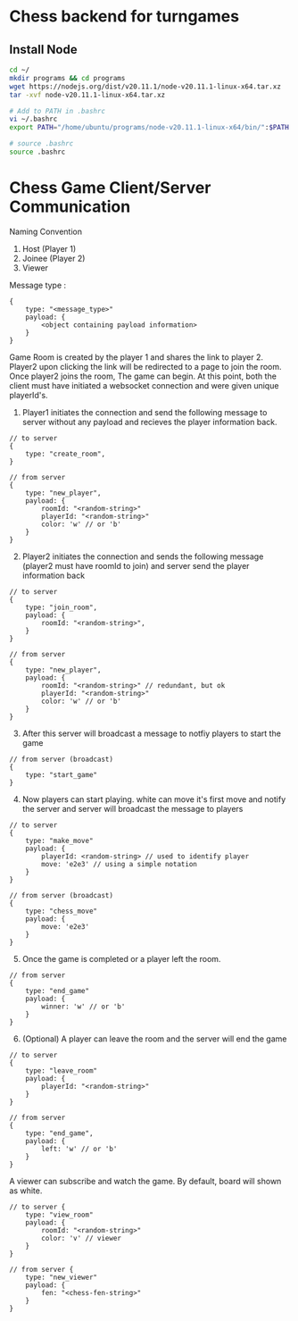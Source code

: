 # Chess backend for turngames

## Install Node
```bash
cd ~/
mkdir programs && cd programs
wget https://nodejs.org/dist/v20.11.1/node-v20.11.1-linux-x64.tar.xz
tar -xvf node-v20.11.1-linux-x64.tar.xz

# Add to PATH in .bashrc
vi ~/.bashrc
export PATH="/home/ubuntu/programs/node-v20.11.1-linux-x64/bin/":$PATH

# source .bashrc
source .bashrc
```


# Chess Game Client/Server Communication

Naming Convention
1. Host (Player 1)
2. Joinee (Player 2)
3. Viewer

Message type :
```
{
    type: "<message_type>"
    payload: {
        <object containing payload information>
    }
}
```

Game Room is created by the player 1 and shares the link to player 2. Player2 upon clicking the link will be redirected to a page to join the room. Once player2 joins the room, The game can begin. At this point, both the client must have initiated a websocket connection and were given unique playerId's.

1. Player1 initiates the connection and send the following message to server without any payload and recieves the player information back.
```
// to server
{
    type: "create_room",
}

// from server
{
    type: "new_player",
    payload: {
        roomId: "<random-string>"
        playerId: "<random-string>"
        color: 'w' // or 'b'
    }
}
```

2. Player2 initiates the connection and sends the following message (player2 must have roomId to join) and server send the player information back
```
// to server
{
    type: "join_room",
    payload: {
        roomId: "<random-string>",
    }
}

// from server
{
    type: "new_player",
    payload: {
        roomId: "<random-string>" // redundant, but ok
        playerId: "<random-string>"
        color: 'w' // or 'b'
    }
}
```

3. After this server will broadcast a message to notfiy players to start the game
```
// from server (broadcast)
{
    type: "start_game"
}
```

4. Now players can start playing. white can move it's first move and notify the server and server will broadcast the message to players
```
// to server
{
    type: "make_move"
    payload: {
        playerId: <random-string> // used to identify player
        move: 'e2e3' // using a simple notation
    }
}

// from server (broadcast)
{
    type: "chess_move"
    payload: {
        move: 'e2e3' 
    }
}
```

5. Once the game is completed or a player left the room. 
```
// from server
{
    type: "end_game"
    payload: {
        winner: 'w' // or 'b'
    }
}
```

6. (Optional) A player can leave the room and the server will end the game 
```
// to server
{
    type: "leave_room"
    payload: {
        playerId: "<random-string>"
    }
}

// from server 
{
    type: "end_game",
    payload: {
        left: 'w' // or 'b'
    }
}
```

A viewer can subscribe and watch the game.
By default, board will shown as white.
```
// to server {
    type: "view_room"
    payload: {
        roomId: "<random-string>"
        color: 'v' // viewer
    }
}

// from server {
    type: "new_viewer"
    payload: {
        fen: "<chess-fen-string>"
    }
}
```



